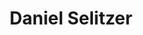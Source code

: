 <h1 align="center">Daniel Selitzer</h1>





<!---
selitzer/selitzer is a ✨ special ✨ repository because its `README.md` (this file) appears on your GitHub profile.
You can click the Preview link to take a look at your changes.
--->
